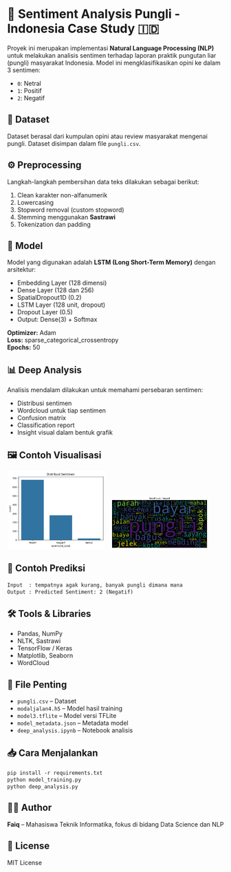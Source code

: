 <h1>🚨 Sentiment Analysis Pungli - Indonesia Case Study 🇮🇩</h1>

<p>Proyek ini merupakan implementasi <strong>Natural Language Processing (NLP)</strong> untuk melakukan analisis sentimen terhadap laporan praktik pungutan liar (pungli) masyarakat Indonesia. Model ini mengklasifikasikan opini ke dalam 3 sentimen:</p>

<ul>
  <li><code>0</code>: Netral</li>
  <li><code>1</code>: Positif</li>
  <li><code>2</code>: Negatif</li>
</ul>

<h2>📁 Dataset</h2>
<p>Dataset berasal dari kumpulan opini atau review masyarakat mengenai pungli. Dataset disimpan dalam file <code>pungli.csv</code>.</p>

<h2>⚙️ Preprocessing</h2>
<p>Langkah-langkah pembersihan data teks dilakukan sebagai berikut:</p>
<ol>
  <li>Clean karakter non-alfanumerik</li>
  <li>Lowercasing</li>
  <li>Stopword removal (custom stopword)</li>
  <li>Stemming menggunakan <strong>Sastrawi</strong></li>
  <li>Tokenization dan padding</li>
</ol>

<h2>🧠 Model</h2>
<p>Model yang digunakan adalah <strong>LSTM (Long Short-Term Memory)</strong> dengan arsitektur:</p>
<ul>
  <li>Embedding Layer (128 dimensi)</li>
  <li>Dense Layer (128 dan 256)</li>
  <li>SpatialDropout1D (0.2)</li>
  <li>LSTM Layer (128 unit, dropout)</li>
  <li>Dropout Layer (0.5)</li>
  <li>Output: Dense(3) + Softmax</li>
</ul>

<p><strong>Optimizer:</strong> Adam<br>
<strong>Loss:</strong> sparse_categorical_crossentropy<br>
<strong>Epochs:</strong> 50</p>

<h2>📊 Deep Analysis</h2>
<p>Analisis mendalam dilakukan untuk memahami persebaran sentimen:</p>
<ul>
  <li>Distribusi sentimen</li>
  <li>Wordcloud untuk tiap sentimen</li>
  <li>Confusion matrix</li>
  <li>Classification report</li>
  <li>Insight visual dalam bentuk grafik</li>
</ul>

<h2>🖼️ Contoh Visualisasi</h2>
<img src="images/download (36).png" width="45%" style="margin-right:10px;" />
<img src="images/download (37).png" width="45%" />

<h2>🧪 Contoh Prediksi</h2>
<pre><code>Input  : tempatnya agak kurang, banyak pungli dimana mana
Output : Predicted Sentiment: 2 (Negatif)</code></pre>

<h2>🛠️ Tools & Libraries</h2>
<ul>
  <li>Pandas, NumPy</li>
  <li>NLTK, Sastrawi</li>
  <li>TensorFlow / Keras</li>
  <li>Matplotlib, Seaborn</li>
  <li>WordCloud</li>
</ul>

<h2>💾 File Penting</h2>
<ul>
  <li><code>pungli.csv</code> – Dataset</li>
  <li><code>modaljalan4.h5</code> – Model hasil training</li>
  <li><code>model3.tflite</code> – Model versi TFLite</li>
  <li><code>model_metadata.json</code> – Metadata model</li>
  <li><code>deep_analysis.ipynb</code> – Notebook analisis</li>
</ul>

<h2>📥 Cara Menjalankan</h2>
<pre><code>pip install -r requirements.txt
python model_training.py
python deep_analysis.py
</code></pre>

<h2>👨‍💻 Author</h2>
<p><strong>Faiq</strong> – Mahasiswa Teknik Informatika, fokus di bidang Data Science dan NLP</p>

<h2>📄 License</h2>
<p>MIT License</p>
